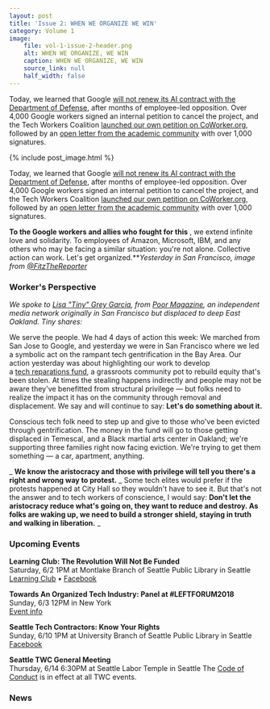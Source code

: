 ```yaml
---
layout: post
title: 'Issue 2: WHEN WE ORGANIZE WE WIN'
category: Volume 1
image:
    file: vol-1-issue-2-header.png
    alt: WHEN WE ORGANIZE, WE WIN
    caption: WHEN WE ORGANIZE, WE WIN
    source_link: null
    half_width: false
---
```


<!-- Content imported from: http://eepurl.com/dwMTuv -->

Today, we learned that Google [will not renew its AI contract with the Department of Defense](https://gizmodo.com/google-plans-not-to-renew-its-contract-for-project-mave-1826488620), after months of employee-led opposition. Over 4,000 Google workers signed an internal petition to cancel the project, and the Tech Workers Coalition [launched our own petition on CoWorker.org](https://www.coworker.org/petitions/tech-should-not-be-in-the-business-of-war), followed by an [open letter from the academic community](https://www.icrac.net/open-letter-in-support-of-google-employees-and-tech-workers/) with over 1,000 signatures.

<!--excerpt-->

{% include post_image.html %}

Today, we learned that Google [will not renew its AI contract with the Department of Defense](https://gizmodo.com/google-plans-not-to-renew-its-contract-for-project-mave-1826488620), after months of employee-led opposition. Over 4,000 Google workers signed an internal petition to cancel the project, and the Tech Workers Coalition [launched our own petition on CoWorker.org](https://www.coworker.org/petitions/tech-should-not-be-in-the-business-of-war), followed by an [open letter from the academic community](https://www.icrac.net/open-letter-in-support-of-google-employees-and-tech-workers/) with over 1,000 signatures.  
  
**To the Google workers and allies who fought for this** , we extend infinite love and solidarity. To employees of Amazon, Microsoft, IBM, and any others who may be facing a similar situation: you're not alone. Collective action can work. Let's get organized.**_Yesterday in San Francisco, image from [‏@FitzTheReporter](https://twitter.com/FitzTheReporter/status/1002252990978211840)_


### Worker's Perspective

_We spoke to [Lisa "Tiny" Grey Garcia](https://twitter.com/PovertySkola?lang=en), from [Poor Magazine](http://www.poormagazine.org/), an independent media network originally in San Francisco but displaced to deep East Oakland. Tiny shares:_  
  
We serve the people. We had 4 days of action this week: We marched from San Jose&nbsp;to Google, and yesterday we were in San Francisco&nbsp;where we led a symbolic act on the rampant tech gentrification in the Bay Area.&nbsp;Our action yesterday was about highlighting our work to develop a&nbsp;[tech&nbsp;reparations&nbsp;fund](https://www.gofundme.com/landless-peoples-land-housing), a&nbsp;grassroots community pot to rebuild equity that's been stolen. At times the stealing happens indirectly and people may not be aware they've benefitted from structural privilege — but folks&nbsp;need to realize the impact it has on&nbsp;the community through removal and displacement. We say and will continue to say: **Let's do something about it.**  
  
Conscious tech folk need to step up and give to those who've been evicted through gentrification. The money in the fund will&nbsp;go to those getting displaced in Temescal, and a Black martial arts center in Oakland; we're supporting three families right now facing eviction. We're trying to get them something — a car, apartment, anything.&nbsp;  
  
_ **We know the aristocracy and those with privilege will tell you there's a right and wrong way to protest.** _ Some tech elites would prefer if the protests happened at City Hall so they wouldn't have to see it. But that's not the answer and to tech workers of&nbsp;conscience, I would say: **Don't let the aristocracy&nbsp;reduce what's going on, they want to reduce and destroy.&nbsp;As folks are waking up, we need to build a stronger shield, staying in truth and walking in liberation.** _


###  Upcoming Events

 **Learning Club: The Revolution Will Not Be Funded**  
Saturday, 6/2 1PM at Montlake Branch of Seattle Public Library in Seattle  
[Learning Club](https://sites.google.com/view/tech-workers-coalition/topics/the-revolution-will-not-be-funded?authuser=0) • [Facebook](https://www.facebook.com/events/193891647908882/)&nbsp;  
  
**Towards An Organized Tech Industry: Panel at #LEFTFORUM2018**  
Sunday, 6/3 12PM in New York  
[Event info](https://www.leftforum.org/events/towards-organized-tech-industry%E2%80%94part-one)&nbsp;  
  
**Seattle Tech Contractors: Know Your Rights**  
Sunday, 6/10 1PM at University Branch of Seattle Public Library in Seattle  
[Facebook](https://www.facebook.com/events/194344231207737/)&nbsp;  
  
**Seattle TWC General Meeting**  
Thursday, 6/14 6:30PM at Seattle Labor Temple in Seattle The [Code of Conduct](https://techworkerscoalition.org/community-guide/) is in effect at all TWC events.


###  News



